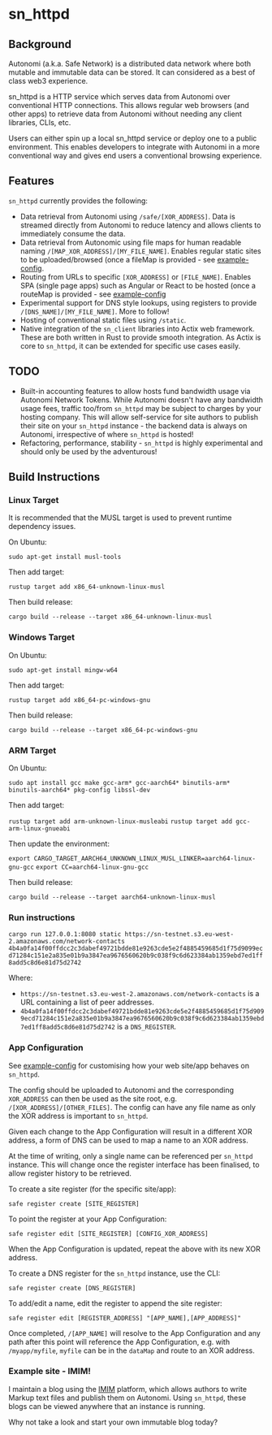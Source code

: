 # sn_httpd

## Background

Autonomi (a.k.a. Safe Network) is a distributed data network where both mutable and immutable data can be stored. It can
considered as a best of class web3 experience.

sn_httpd is a HTTP service which serves data from Autonomi over conventional HTTP connections. This allows regular
web browsers (and other apps) to retrieve data from Autonomi without needing any client libraries, CLIs, etc.

Users can either spin up a local sn_httpd service or deploy one to a public environment. This enables developers to
integrate with Autonomi in a more conventional way and gives end users a conventional browsing experience.

## Features

`sn_httpd` currently provides the following:

- Data retrieval from Autonomi using `/safe/[XOR_ADDRESS]`. Data is streamed directly from Autonomi to reduce
  latency and allows clients to immediately consume the data.
- Data retrieval from Autonomic using file maps for human readable naming `/[MAP_XOR_ADDRESS]/[MY_FILE_NAME]`. Enables
  regular static sites to be uploaded/browsed (once a fileMap is provided - see [example-config](app-config.json).
- Routing from URLs to specific `[XOR_ADDRESS]` or `[FILE_NAME]`. Enables SPA (single page apps) such as Angular or
  React to be hosted (once a routeMap is provided - see [example-config](app-config.json)
- Experimental support for DNS style lookups, using registers to provide `/[DNS_NAME]/[MY_FILE_NAME]`. More to follow!
- Hosting of conventional static files using `/static`.
- Native integration of the `sn_client` libraries into Actix web framework. These are both written in Rust to provide
  smooth integration. As Actix is core to `sn_httpd`, it can be extended for specific use cases easily. 
  
## TODO

- Built-in accounting features to allow hosts fund bandwidth usage via Autonomi Network Tokens. While Autonomi doesn't
  have any bandwidth usage fees, traffic too/from `sn_httpd` may be subject to charges by your hosting company. This
  will allow self-service for site authors to publish their site on your `sn_httpd` instance - the backend data is
  always on Autonomi, irrespective of where `sn_httpd` is hosted!
- Refactoring, performance, stability - `sn_httpd` is highly experimental and should only be used by the adventurous!

## Build Instructions

### Linux Target

It is recommended that the MUSL target is used to prevent runtime dependency issues.

On Ubuntu:

`sudo apt-get install musl-tools`

Then add target:

`rustup target add x86_64-unknown-linux-musl`

Then build release:

`cargo build --release --target x86_64-unknown-linux-musl`

### Windows Target

On Ubuntu:

`sudo apt-get install mingw-w64`

Then add target:

`rustup target add x86_64-pc-windows-gnu`

Then build release:

`cargo build --release --target x86_64-pc-windows-gnu`

### ARM Target

On Ubuntu:

`sudo apt install gcc make gcc-arm* gcc-aarch64* binutils-arm* binutils-aarch64* pkg-config libssl-dev`

Then add target:

`rustup target add arm-unknown-linux-musleabi`
`rustup target add gcc-arm-linux-gnueabi`

Then update the environment:

`export CARGO_TARGET_AARCH64_UNKNOWN_LINUX_MUSL_LINKER=aarch64-linux-gnu-gcc`
`export CC=aarch64-linux-gnu-gcc`

Then build release:

`cargo build --release --target aarch64-unknown-linux-musl`

### Run instructions

`cargo run 127.0.0.1:8080 static https://sn-testnet.s3.eu-west-2.amazonaws.com/network-contacts 4b4a0fa14f00ffdcc2c3dabef49721bdde81e9263cde5e2f4885459685d1f75d9099ecd71284c151e2a835e01b9a3847ea9676560620b9c038f9c6d623384ab1359ebd7ed1ff8add5c8d6e81d75d2742`

Where:

- `https://sn-testnet.s3.eu-west-2.amazonaws.com/network-contacts` is a URL containing a list of peer addresses.
- `4b4a0fa14f00ffdcc2c3dabef49721bdde81e9263cde5e2f4885459685d1f75d9099ecd71284c151e2a835e01b9a3847ea9676560620b9c038f9c6d623384ab1359ebd7ed1ff8add5c8d6e81d75d2742` is a `DNS_REGISTER`.

### App Configuration

See [example-config](app-config.json) for customising how your web site/app behaves on `sn_httpd`.

The config should be uploaded to Autonomi and the corresponding `XOR_ADDRESS` can then be used as the site root,
e.g. `/[XOR_ADDRESS]/[OTHER_FILES]`. The config can have any file name as only the XOR address is important to `sn_httpd`.

Given each change to the App Configuration will result in a different XOR address, a form of DNS can be used to map a
name to an XOR address.

At the time of writing, only a single name can be referenced per `sn_httpd` instance. This will change once the register
interface has been finalised, to allow register history to be retrieved.

To create a site register (for the specific site/app):

`safe register create [SITE_REGISTER]`

To point the register at your App Configuration:

`safe register edit [SITE_REGISTER] [CONFIG_XOR_ADDRESS]`

When the App Configuration is updated, repeat the above with its new XOR address.

To create a DNS register for the `sn_httpd` instance, use the CLI:

`safe register create [DNS_REGISTER]`

To add/edit a name, edit the register to append the site register:

`safe register edit [REGISTER_ADDRESS] "[APP_NAME],[APP_ADDRESS]"`

Once completed, `/[APP_NAME]` will resolve to the App Configuration and any path after this point will reference
the App Configuration, e.g. with `/myapp/myfile`, `myfile` can be in the `dataMap` and route to an XOR address.

### Example site - IMIM!

I maintain a blog using the [IMIM](https://github.com/traktion/i-am-immutable-client) platform, which allows authors 
to write Markup text files and publish them on Autonomi. Using `sn_httpd`, these blogs can be viewed anywhere that an
instance is running.

Why not take a look and start your own immutable blog today?
